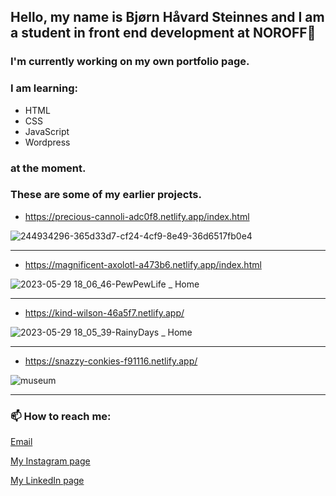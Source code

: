 ## Hello, my name is Bjørn Håvard Steinnes and I am a student in front end development at NOROFF👋

<!--
**bjornhaavard/bjornhaavard** is a ✨ _special_ ✨ repository because its `README.md` (this file) appears on your GitHub profile.

Here are some ideas to get you started:

- 🔭 I’m currently working on ...
- 🌱 I’m currently learning ...
- 👯 I’m looking to collaborate on ...
- 🤔 I’m looking for help with ...
- 💬 Ask me about ...
- 📫 How to reach me: ...
- 😄 Pronouns: ...
- ⚡ Fun fact: ...
-->

### I'm currently working on my own portfolio page. 

### I am learning: 

- HTML 
- CSS 
- JavaScript 
- Wordpress

### at the moment.

### These are some of my earlier projects.

- https://precious-cannoli-adc0f8.netlify.app/index.html

![244934296-365d33d7-cf24-4cf9-8e49-36d6517fb0e4](https://github.com/bjornhaavard/bjornhaavard/assets/94046432/9be07266-e952-4fca-b532-fceda84705dd)

--------------------------------------------------------

- https://magnificent-axolotl-a473b6.netlify.app/index.html

![2023-05-29 18_06_46-PewPewLife _ Home](https://github.com/bjornhaavard/bjornhaavard/assets/94046432/ca4f7ba4-dab3-42e6-a6fd-2572c1c41573)

--------------------------------------------------------

- https://kind-wilson-46a5f7.netlify.app/

![2023-05-29 18_05_39-RainyDays _ Home](https://github.com/bjornhaavard/bjornhaavard/assets/94046432/90bb4978-0530-438e-b581-3b62ba4694ba)

--------------------------------------------------------

- https://snazzy-conkies-f91116.netlify.app/

![museum](https://github.com/bjornhaavard/bjornhaavard/assets/94046432/4f457c3e-f93f-43cb-99e9-da12a545e9ad)

--------------------------------------------------------

###  📫 How to reach me:

[Email](bjornhaavard@hotmail.com)

[My Instagram page](https://www.instagram.com/bjornhaavardsteinnes/)

[My LinkedIn page](https://www.linkedin.com/in/bj%C3%B8rn-h%C3%A5vard-steinnes-87333b21a/)
